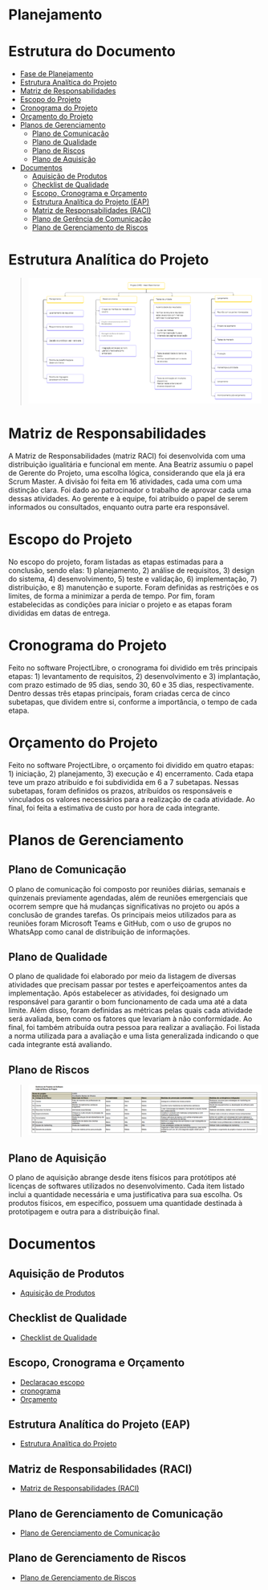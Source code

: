 # Planejamento
# Estrutura do Documento

- [Fase de Planejamento](#planejamento)
- [Estrutura Analítica do Projeto](#estrutura-analítica-do-projeto)
- [Matriz de Responsabilidades](#matriz-de-responsabilidades)
- [Escopo do Projeto](#escopo-do-projeto)
- [Cronograma do Projeto](#cronograma-do-projeto)
- [Orçamento do Projeto](#orçamento-do-projeto)
- [Planos de Gerenciamento](#planos-de-gerenciamento)
  - [Plano de Comunicação](#plano-de-comunicação)
  - [Plano de Qualidade](#plano-de-qualidade)
  - [Plano de Riscos](#plano-de-riscos)
  - [Plano de Aquisição](#plano-de-aquisição)
- [Documentos](#documentos)
  - [Aquisição de Produtos](#aquisição-de-produtos)
  - [Checklist de Qualidade](#checklist-de-qualidade)
  - [Escopo, Cronograma e Orçamento](#escopo-cronograma-e-orçamento)
  - [Estrutura Analítica do Projeto (EAP)](#estrutura-analítica-do-projeto-eap)
  - [Matriz de Responsabilidades (RACI)](#matriz-de-responsabilidades-raci)
  - [Plano de Gerência de Comunicação](#plano-de-gerenciamento-de-comunicação)
  - [Plano de Gerenciamento de Riscos](#plano-de-gerenciamento-de-riscos)


# Estrutura Analítica do Projeto

> ![Exemplo de EAP](artefatos/EAP.png)

# Matriz de Responsabilidades

A Matriz de Responsabilidades (matriz RACI) foi desenvolvida com uma distribuição igualitária e funcional em mente. Ana Beatriz assumiu o papel de Gerente do Projeto, uma escolha lógica, considerando que ela já era Scrum Master. A divisão foi feita em 16 atividades, cada uma com uma distinção clara. Foi dado ao patrocinador o trabalho de aprovar cada uma dessas atividades. Ao gerente e à equipe, foi atribuído o papel de serem informados ou consultados, enquanto outra parte era responsável.

# Escopo do Projeto

No escopo do projeto, foram listadas as etapas estimadas para a conclusão, sendo elas: 1) planejamento, 2) análise de requisitos, 3) design do sistema, 4) desenvolvimento, 5) teste e validação, 6) implementação, 7) distribuição, e 8) manutenção e suporte. Foram definidas as restrições e os limites, de forma a minimizar a perda de tempo. Por fim, foram estabelecidas as condições para iniciar o projeto e as etapas foram divididas em datas de entrega.


# Cronograma do Projeto
Feito no software ProjectLibre, o cronograma foi dividido em três principais etapas: 1) levantamento de requisitos, 2) desenvolvimento e 3) implantação, com prazo estimado de 95 dias, sendo 30, 60 e 35 dias, respectivamente. Dentro dessas três etapas principais, foram criadas cerca de cinco subetapas, que dividem entre si, conforme a importância, o tempo de cada etapa.

# Orçamento do Projeto

Feito no software ProjectLibre, o orçamento foi dividido em quatro etapas: 1) iniciação, 2) planejamento, 3) execução e 4) encerramento. Cada etapa teve um prazo atribuído e foi subdividida em 6 a 7 subetapas. Nessas subetapas, foram definidos os prazos, atribuídos os responsáveis e vinculados os valores necessários para a realização de cada atividade. Ao final, foi feita a estimativa de custo por hora de cada integrante.

# Planos de Gerenciamento

## Plano de Comunicação

O plano de comunicação foi composto por reuniões diárias, semanais e quinzenais previamente agendadas, além de reuniões emergenciais que ocorrem sempre que há mudanças significativas no projeto ou após a conclusão de grandes tarefas. Os principais meios utilizados para as reuniões foram Microsoft Teams e GitHub, com o uso de grupos no WhatsApp como canal de distribuição de informações.

## Plano de Qualidade

O plano de qualidade foi elaborado por meio da listagem de diversas atividades que precisam passar por testes e aperfeiçoamentos antes da implementação. Após estabelecer as atividades, foi designado um responsável para garantir o bom funcionamento de cada uma até a data limite. Além disso, foram definidas as métricas pelas quais cada atividade será avaliada, bem como os fatores que levariam à não conformidade. Ao final, foi também atribuída outra pessoa para realizar a avaliação. Foi listada a norma utilizada para a avaliação e uma lista generalizada indicando o que cada integrante está avaliando.

## Plano de Riscos

> ![Plano de Riscos](images/riscos.png)

## Plano de Aquisição

O plano de aquisição abrange desde itens físicos para protótipos até licenças de softwares utilizados no desenvolvimento. Cada item listado inclui a quantidade necessária e uma justificativa para sua escolha. Os produtos físicos, em específico, possuem uma quantidade destinada à prototipagem e outra para a distribuição final.
# Documentos

## Aquisição de Produtos

- [Aquisição de Produtos](artefatos/solicitacao-compra.pdf)

## Checklist de Qualidade

- [Checklist de Qualidade](artefatos/checklist_qualidade.pdf)

## Escopo, Cronograma e Orçamento

- [Declaracao escopo](artefatos/Declaracao_escopo.pdf)
- [cronograma](artefatos/cronograma.pod)
- [Orçamento](artefatos/Orçamento.pod)

## Estrutura Analítica do Projeto (EAP)

- [Estrutura Analítica do Projeto](artefatos/EAP.png)

## Matriz de Responsabilidades (RACI)

- [Matriz de Responsabilidades (RACI)](artefatos/matriz-RACI.pdf)

## Plano de Gerenciamento de Comunicação

- [Plano de Gerenciamento de Comunicação](artefatos/plano_comunicacao.pdf)

## Plano de Gerenciamento de Riscos

- [Plano de Gerenciamento de Riscos](artefatos/plano_riscos.pdf)
